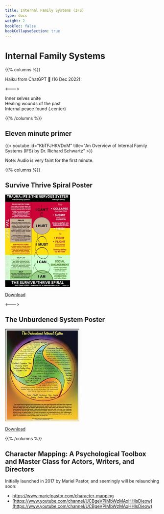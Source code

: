 ```yaml
---
title: Internal Family Systems (IFS)
type: docs
weight: 2
bookToc: false
bookCollapseSection: true
---
```


# Internal Family Systems

{{% columns %}}

Haiku from ChatGPT 🤖 (16 Dec 2022):

<--->

Inner selves unite  
Healing wounds of the past  
Internal peace found
{.center}

{{% /columns %}}

## Eleven minute primer

{{< youtube id="KbTFJHKVDoM" title="An Overview of Internal Family Systems (IFS) by Dr. Richard Schwartz" >}}

Note: Audio is very faint for the first minute.

{{% columns %}}

## Survive Thrive Spiral Poster

![Survive Thrive Spiral](The-SurviveThrive-Spiral-small-212x300.jpg)

[Download](https://calmheart.co.uk/resources/)

<--->

## The Unburdened System Poster

![The Unburdened System](UnburdenedSystem.png)

[Download](https://www.marielpastor.com/the-unburdened-system)

{{% /columns %}}

## Character Mapping: A Psychological Toolbox and Master Class for Actors, Writers, and Directors

Initially launched in 2017 by Mariel Pastor, and seemingly will be relaunching soon:

- https://www.marielpastor.com/character-mapping
- [https://www.youtube.com/channel/UCBgeVPlMbWzMAxHHIsDieow](https://www.youtube.com/channel/UCBgeVPlMbWzMAxHHIsDieow)

